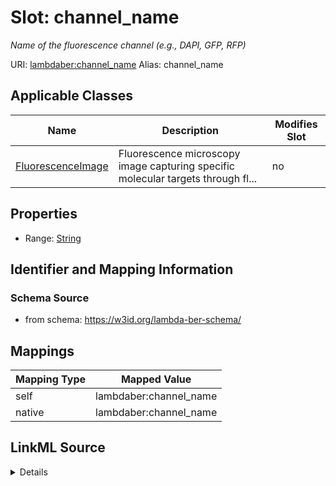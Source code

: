 

# Slot: channel_name 


_Name of the fluorescence channel (e.g., DAPI, GFP, RFP)_





URI: [lambdaber:channel_name](https://w3id.org/lambda-ber-schema/channel_name)
Alias: channel_name

<!-- no inheritance hierarchy -->





## Applicable Classes

| Name | Description | Modifies Slot |
| --- | --- | --- |
| [FluorescenceImage](FluorescenceImage.md) | Fluorescence microscopy image capturing specific molecular targets through fl... |  no  |






## Properties

* Range: [String](String.md)




## Identifier and Mapping Information






### Schema Source


* from schema: https://w3id.org/lambda-ber-schema/




## Mappings

| Mapping Type | Mapped Value |
| ---  | ---  |
| self | lambdaber:channel_name |
| native | lambdaber:channel_name |




## LinkML Source

<details>
```yaml
name: channel_name
description: Name of the fluorescence channel (e.g., DAPI, GFP, RFP)
from_schema: https://w3id.org/lambda-ber-schema/
rank: 1000
alias: channel_name
owner: FluorescenceImage
domain_of:
- FluorescenceImage
range: string

```
</details>